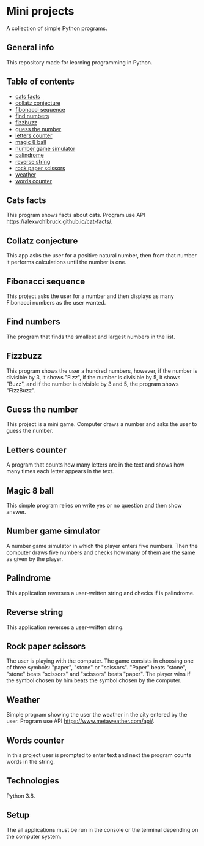 # Mini projects
A collection of simple Python programs.

## General info
This repository made for learning programming in Python.

## Table of contents
* [cats facts](#Cats-facts)
* [collatz conjecture](#Collatz-conjecture)
* [fibonacci sequence](#Fibonacci-sequence)
* [find numbers](#Find-numbers)
* [fizzbuzz](#Fizzbuzz)
* [guess the number](#Guess-the-number)
* [letters counter](#Letters-counter)
* [magic 8 ball](#Magic-8-ball)
* [number game simulator](#Number-game-simulator)
* [palindrome](#Palindrome)
* [reverse string](#Reverse-string)
* [rock paper scissors](#Rock-paper-scissors)
* [weather](#Weather)
* [words counter](#Words-counter)

## Cats facts
This program shows facts about cats. Program use API https://alexwohlbruck.github.io/cat-facts/.

## Collatz conjecture
This app asks the user for a positive natural number, then from that number it performs calculations until the number is one.

## Fibonacci sequence
This project asks the user for a number and then displays as many Fibonacci numbers as the user wanted.

## Find numbers
The program that finds the smallest and largest numbers in the list.

## Fizzbuzz
This program shows the user a hundred numbers, however, if the number is divisible by 3, it shows "Fizz", if the number is divisible by 5, it shows "Buzz", and if the number is divisible by 3 and 5, the program shows "FizzBuzz".

## Guess the number
This project is a mini game. Computer draws a number and asks the user to guess the number.

## Letters counter
A program that counts how many letters are in the text and shows how many times each letter appears in the text.

## Magic 8 ball
This simple program relies on write yes or no question and then show answer.

## Number game simulator
A number game simulator in which the player enters five numbers. Then the computer draws five numbers and checks how many of them are the same as given by the player.

## Palindrome
This application reverses a user-written string and checks if is palindrome.

## Reverse string
This application reverses a user-written string.

## Rock paper scissors
The user is playing with the computer.
The game consists in choosing one of three symbols: "paper", "stone" or "scissors".
"Paper" beats "stone", "stone" beats "scissors" and "scissors" beats "paper". The player wins if the symbol chosen by him beats the symbol chosen by the computer.

## Weather
Simple program showing the user the weather in the city entered by the user. Program use API https://www.metaweather.com/api/.

## Words counter
In this project user is prompted to enter text and next the program counts words in the string.

## Technologies
Python 3.8.

## Setup
The all applications must be run in the console or the terminal depending on the computer system.